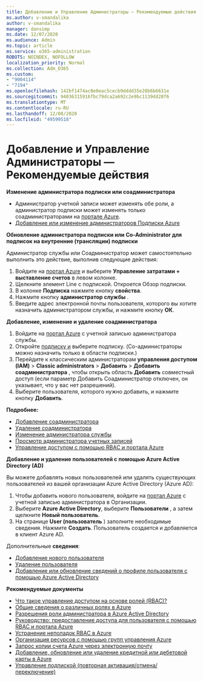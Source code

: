 ```yaml
---
title: Добавление и Управление Администраторы — Рекомендуемые действия
ms.author: v-smandalika
author: v-smandalika
manager: dansimp
ms.date: 12/07/2020
ms.audience: Admin
ms.topic: article
ms.service: o365-administration
ROBOTS: NOINDEX, NOFOLLOW
localization_priority: Normal
ms.collection: Adm_O365
ms.custom:
- "9004114"
- "7194"
ms.openlocfilehash: 142bf1474ac0e0eac5cecb9dddd35e28b6b6631e
ms.sourcegitcommit: 94036315916fbc79dca2a692c2e9bc1139dd28f6
ms.translationtype: MT
ms.contentlocale: ru-RU
ms.lasthandoff: 12/08/2020
ms.locfileid: "49599518"
---
```

# <a name="how-to-add-and-manage-adminstrators---recommended-steps"></a>Добавление и Управление Администраторы — Рекомендуемые действия

**Изменение администратора подписки или соадминистратора**

- Администратор учетной записи может изменять обе роли, а администратор подписки может изменять только соадминистраторами на [портале Azure](https://ms.portal.azure.com/#home).
- [Добавление или изменение администраторов Подписки Azure](https://docs.microsoft.com/azure/cost-management-billing/manage/add-change-subscription-administrator)

**Обновление администратора подписки или Co-Administrator для подписок на внутренние (трансляции) подписки**

Администратор службы или Соадминистратор может самостоятельно выполнить это действие, выполнив следующие действия:

1. Войдите на [портал Azure](https://ms.portal.azure.com/#home) и выберите **Управление затратами + выставление счетов** в левом колонке.
2. Щелкните элемент Line с подпиской. Откроется Обзор подписки.
3. В колонке **Подписка** нажмите кнопку **свойства**. 
4. Нажмите кнопку **администратор службы** .
5. Введите адрес электронной почты пользователя, которого вы хотите назначить администратором службы, и нажмите кнопку **ОК**.

**Добавление, изменение и удаление соадминистратора**

1. Войдите на [портал Azure](https://ms.portal.azure.com/#home) с учетной записью администратора службы.
2. Откройте [подписку и](https://ms.portal.azure.com/#blade/Microsoft_Azure_Billing/SubscriptionsBlade) выберите подписку. (Co-администраторы можно назначить только в области подписки.)
3. Перейдите к классическим администраторам **управления доступом (IAM)**  >  **Classic administrators**  >  **Добавить**  >  **Добавить соадминистратора** , чтобы открыть область **Добавить** совместный доступ (если параметр Добавить Соадминистратор отключен, он указывает, что у вас нет разрешений).
4. Выберите пользователя, которого нужно добавить, и нажмите кнопку **Добавить**.

**Подробнее:**
- [Добавление соадминистратора](https://docs.microsoft.com/azure/role-based-access-control/classic-administrators)
- [Удаление соадминистратора](https://docs.microsoft.com/azure/role-based-access-control/classic-administrators)
- [Изменение администратора службы](https://docs.microsoft.com/azure/role-based-access-control/classic-administrators)
- [Просмотр администратора учетных записей](https://docs.microsoft.com/azure/role-based-access-control/classic-administrators)
- [Управление доступом с помощью RBAC и портала Azure](https://docs.microsoft.com/azure/role-based-access-control/role-assignments-portal)

**Добавление и удаление пользователей с помощью Azure Active Directory (AD)**

Вы можете добавлять новых пользователей или удалять существующих пользователей из вашей организации Azure Active Directory (Azure AD):

1. Чтобы добавить нового пользователя, войдите на [портал Azure](https://ms.portal.azure.com/#home) с учетной записью администратора в Организации.
2. Выберите **Azure Active Directory**, выберите **Пользователи** , а затем щелкните **Новый пользователь**.
3. На странице **User (пользователь** ) заполните необходимые сведения. Нажмите **Создать**. Пользователь создается и добавляется в клиент Azure AD.

Дополнительные **сведения**:

- [Добавление нового пользователя](https://docs.microsoft.com/azure/active-directory/fundamentals/add-users-azure-active-directory)
- [Удаление пользователя](https://docs.microsoft.com/azure/active-directory/fundamentals/add-users-azure-active-directory)
- [Добавление или обновление сведений о профиле пользователя с помощью Azure Active Directory](https://docs.microsoft.com/azure/active-directory/fundamentals/active-directory-users-profile-azure-portal)

**Рекомендуемые документы**

- [Что такое управление доступом на основе ролей (RBAC)?](https://docs.microsoft.com/azure/role-based-access-control/overview)
- [Общие сведения о различных ролях в Azure](https://docs.microsoft.com/azure/role-based-access-control/rbac-and-directory-admin-roles)
- [Разрешения роли администратора в Azure Active Directory](https://docs.microsoft.com/azure/active-directory/roles/permissions-reference)
- [Руководство: предоставление доступа для пользователя с помощью RBAC и портала Azure](https://docs.microsoft.com/azure/role-based-access-control/quickstart-assign-role-user-portal)
- [Устранение неполадок RBAC в Azure](https://docs.microsoft.com/azure/role-based-access-control/troubleshooting)
- [Организация ресурсов с помощью групп управления Azure](https://docs.microsoft.com/azure/governance/management-groups/overview)
- [Запрос копии счета Azure через электронную почту](https://azure.microsoft.com/en-us/blog/azure-email-invoices/)
- [Добавление, обновление или удаление кредитной или дебетовой карты в Azure](https://docs.microsoft.com/azure/cost-management-billing/manage/change-credit-card)
- [Управление подпиской (повторная активация/отмена/переключение)](https://docs.microsoft.com/azure/cost-management-billing/manage/subscription-disabled)



